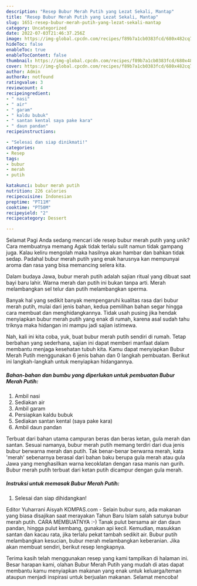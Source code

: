 ```yaml
---
description: "Resep Bubur Merah Putih yang Lezat Sekali, Mantap"
title: "Resep Bubur Merah Putih yang Lezat Sekali, Mantap"
slug: 1651-resep-bubur-merah-putih-yang-lezat-sekali-mantap
category: Uncategorized
date: 2022-07-03T21:46:37.256Z
image: https://img-global.cpcdn.com/recipes/f89b7a1cb0383fcd/680x482cq70/bubur-merah-putih-foto-resep-utama.jpg
hideToc: false
enableToc: true
enableTocContent: false
thumbnail: https://img-global.cpcdn.com/recipes/f89b7a1cb0383fcd/680x482cq70/bubur-merah-putih-foto-resep-utama.jpg
cover: https://img-global.cpcdn.com/recipes/f89b7a1cb0383fcd/680x482cq70/bubur-merah-putih-foto-resep-utama.jpg
author: Admin
authorAv: notfound
ratingvalue: 3
reviewcount: 4
recipeingredient:
- " nasi"
- " air"
- " garam"
- " kaldu bubuk"
- " santan kental saya pake kara"
- " daun pandan"
recipeinstructions:

- "Selesai dan siap dinikmati!"
categories:
- Resep
tags:
- bubur
- merah
- putih

katakunci: bubur merah putih 
nutrition: 226 calories
recipecuisine: Indonesian
preptime: "PT11M"
cooktime: "PT50M"
recipeyield: "2"
recipecategory: Dessert

---
```



Selamat Pagi Anda sedang mencari ide resep bubur merah putih yang unik? Cara membuatnya memang Agak tidak terlalu sulit namun tidak gampang juga. Kalau keliru mengolah maka hasilnya akan hambar dan bahkan tidak sedap. Padahal bubur merah putih yang enak harusnya kan mempunyai aroma dan rasa yang bisa memancing selera kita.


Dalam budaya Jawa, bubur merah putih adalah sajian ritual yang dibuat saat bayi baru lahir. Warna merah dan putih ini bukan tanpa arti. Merah melambangkan sel telur dan putih melambangkan sperma.

Banyak hal yang sedikit banyak mempengaruhi kualitas rasa dari bubur merah putih, mulai dari jenis bahan, kedua pemilihan bahan segar hingga cara membuat dan menghidangkannya. Tidak usah pusing jika hendak menyiapkan bubur merah putih yang enak di rumah, karena asal sudah tahu triknya maka hidangan ini mampu jadi sajian istimewa.


Nah, kali ini kita coba, yuk, buat bubur merah putih sendiri di rumah. Tetap berbahan yang sederhana, sajian ini dapat memberi manfaat dalam membantu menjaga kesehatan tubuh kita. Kamu dapat menyiapkan Bubur Merah Putih menggunakan 6 jenis bahan dan 0 langkah pembuatan. Berikut ini langkah-langkah untuk menyiapkan hidangannya.

<!--inarticleads1-->

##### Bahan-bahan dan bumbu yang diperlukan untuk pembuatan Bubur Merah Putih:

1. Ambil  nasi
1. Sediakan  air
1. Ambil  garam
1. Persiapkan  kaldu bubuk
1. Sediakan  santan kental (saya pake kara)
1. Ambil  daun pandan


Terbuat dari bahan utama campuran beras dan beras ketan, gula merah dan santan. Sesuai namanya, bubur merah putih memang terdiri dari dua jenis bubur berwarna merah dan putih. Tak benar-benar berwarna merah, kata &#39;merah&#39; sebenarnya berasal dari bahan baku berupa gula merah atau gula Jawa yang menghasilkan warna kecoklatan dengan rasa manis nan gurih. Bubur merah putih terbuat dari ketan putih dicampur dengan gula merah. 

<!--inarticleads2-->

##### Instruksi untuk memasak Bubur Merah Putih:


1. Selesai dan siap dihidangkan!

Editor Yuharrani Aisyah KOMPAS.com - Selain bubur suro, ada makanan yang biasa disajikan saat merayakan Tahun Baru Islam salah satunya bubur merah putih. CARA MEMBUATNYA :-) Tanak pulut bersama air dan daun pandan, hingga pulut kembang, gunakan api kecil. Kemudian, masukkan santan dan kacau rata, jika terlalu pekat tambah sedikit air. Bubur putih melambangkan kesucian, bubur merah melambangkan keberanian. Jika akan membuat sendiri, berikut resep lengkapnya. 

Terima kasih telah menggunakan resep yang kami tampilkan di halaman ini. Besar harapan kami, olahan Bubur Merah Putih yang mudah di atas dapat membantu kamu menyiapkan makanan yang enak untuk keluarga/teman ataupun menjadi inspirasi untuk berjualan makanan. Selamat mencoba!
